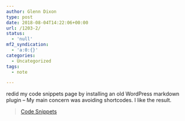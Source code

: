```yaml
---
author: Glenn Dixon
type: post
date: 2018-08-04T14:22:06+00:00
url: /1203-2/
status:
  - 'null'
mf2_syndication:
  - 'a:0:{}'
categories:
  - Uncategorized
tags:
  - note

---
```

redid my code snippets page by installing an old WordPress markdown plugin &#8211; My main concern was avoiding shortcodes. I like the result.

<blockquote class="wp-embedded-content" data-secret="QYZ4kBqZ06">
  <p>
    <a href="https://glenn.thedixons.net/code-snippets/">Code Snippets</a>
  </p>
</blockquote>

<iframe class="wp-embedded-content" sandbox="allow-scripts" security="restricted" style="position: absolute; clip: rect(1px, 1px, 1px, 1px);" src="https://glenn.thedixons.net/code-snippets/embed/#?secret=QYZ4kBqZ06" data-secret="QYZ4kBqZ06" width="525" height="296" title="&#8220;Code Snippets&#8221; &#8212; Glenn 2.0" frameborder="0" marginwidth="0" marginheight="0" scrolling="no"></iframe>

&nbsp;